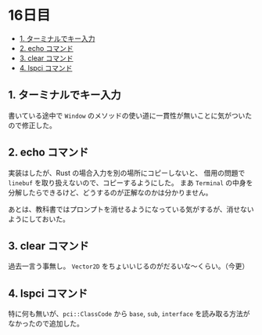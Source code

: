 # 16日目

<!-- mtoc-start -->

- [1. ターミナルでキー入力](#1-ターミナルでキー入力)
- [2. echo コマンド](#2-echo-コマンド)
- [3. clear コマンド](#3-clear-コマンド)
- [4. lspci コマンド](#4-lspci-コマンド)

<!-- mtoc-end -->

## 1. ターミナルでキー入力

書いている途中で `Window` のメソッドの使い道に一貫性が無いことに気がついたので修正した。

## 2. echo コマンド

実装はしたが、Rust の場合入力を別の場所にコピーしないと、
借用の問題で `linebuf` を取り扱えないので、コピーするようにした。
まあ `Terminal` の中身を分解したらできるけど、どうするのが正解なのかは分かりません。

あとは、教科書ではプロンプトを消せるようになっている気がするが、消せないようにしておいた。

## 3. clear コマンド

過去一言う事無し。
`Vector2D` をちょいいじるのがだるいな～くらい。（今更）

## 4. lspci コマンド

特に何も無いが、`pci::ClassCode` から `base`, `sub`, `interface` を読み取る方法がなかったので追加した。

